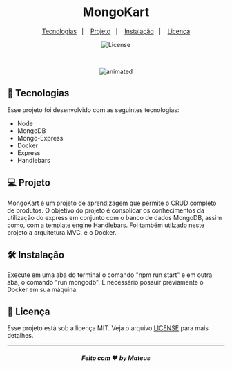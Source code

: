 <h1 align="center">
 MongoKart
</h1>

<p align="center">
  <a href="#-tecnologias">Tecnologias</a>&nbsp;&nbsp;&nbsp;|&nbsp;&nbsp;&nbsp;
  <a href="#-projeto">Projeto</a>&nbsp;&nbsp;&nbsp;|&nbsp;&nbsp;&nbsp;
  <a href="#-instalação">Instalação</a>&nbsp;&nbsp;&nbsp;|&nbsp;&nbsp;&nbsp;
  <a href="#memo-licença">Licença</a>
</p>

<p align="center">
  <img alt="License" src="https://img.shields.io/static/v1?label=license&message=MIT&color=49AA26&labelColor=000000">
</p>

</br>

<p align="center">
  <img src="https://github.com/MateusSantosF/MongoKartNodeJS/assets/62969620/67c84ad2-a497-4179-9e1f-41074d774074" alt="animated" />
</p>


## 🚀 Tecnologias

Esse projeto foi desenvolvido com as seguintes tecnologias:

- Node
- MongoDB
- Mongo-Express
- Docker
- Express
- Handlebars

## 💻 Projeto
  
  MongoKart é um projeto de aprendizagem que permite o CRUD completo de produtos. O objetivo do projeto é consolidar os conhecimentos da utilização do express em conjunto com o banco de dados MongoDB, assim como, com a template engine Handlebars. Foi também utilzado neste projeto a arquitetura MVC, e o Docker.

## 🛠 Instalação

Execute em uma aba  do terminal o comando "npm run start" e em outra aba, o comando "run mongodb". É necessário possuir previamente o Docker em sua máquina.

## :memo: Licença

Esse projeto está sob a licença MIT. Veja o arquivo [LICENSE](/LICENSE) para mais detalhes.

---

<h5 align="center">
 Feito com ♥ by Mateus
</h5>

